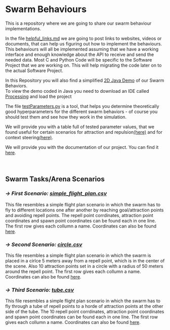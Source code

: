 # Swarm Behaviours
This is a repository where we are going to share our swarm behaviour implementations.

In the file [helpful_links.md](helpful_links.md) we are going to post links to websites, videos or documents, that can help us figuring out how to implement the behaviours.
This behaviours will all be implemented assuming that we have a working interface and enough knowledge about the API to receive and send the needed data.
Most C and Python Code will be specific to the Software Project that we are working on.
This will help migrating the code later on to the actual Software Project.

In this Repository you will also find a simplified [2D Java Demo](Java-Demo) of our Swarm Behaviors.<br>
To view the demo coded in Java you need to download an IDE called [Processing](https://processing.org/download/) and load the project

The file [testParameters.py](testParameters.py) is a tool, that helps you determine theoretically good hyperparameters for the different swarm behaviors - of course you should test them and see how they work in the simulation.

We will provide you with a table full of tested parameter values, that we found useful for certain scenarios for attraction and repulsion[(here)](https://docs.google.com/spreadsheets/d/1f7oobGwC1IyoGmqL4FMu1pZgTXld_xyABqdASK2rQEY/edit?usp=sharing) and for context steering[(here)](https://docs.google.com/spreadsheets/d/1hAw_VZIaNCIdkAVZHo9cl-hPaQB12aW1_YuIfqQCerc/edit#gid=0).

We will provide you with the documentation of our project. You can find it [here](https://docs.google.com/document/d/1Zxm6XO_mv9UGmnJGTqNpEARzjIpVfVgE/edit?usp=sharing&ouid=116357388106139717789&rtpof=true&sd=true).
<br><br><br>


## Swarm Tasks/Arena Scenarios
### *-> First Scenario: [simple_flight_plan.csv](Project-Code/Scenarios/simple_flight_plan.csv)*
This file resembles a simple flight plan scenario in which the swarm has to fly to different locations one after another by reaching goal/attraction points and avoiding repell points. The repell point corrdinates, attraction point coordinates and spawn point coordinates can be found each in one line. The first row gives each collumn a name. Coordinates can also be found [here](https://www.google.com/maps/d/u/0/edit?mid=1aDNCp8DNH7VNPh4EjR8B5AbEjCzVExEa&usp=sharing).

### *-> Second Scenario: [circle.csv](Project-Code/Scenarios/circle.csv)*
This file resembles a simple flight plan scenario in which the swarm is placed in a cirlce 5 meters away from a repell point, which is in the center of the scene. Also 10 attraction points set in a circle with a radius of 50 meters around the repell point. The first row gives each collumn a name. Coordinates can also be found [here](https://www.google.com/maps/d/u/0/edit?mid=1aDNCp8DNH7VNPh4EjR8B5AbEjCzVExEa&usp=sharing).

### *-> Third Scenario: [tube.csv](Project-Code/Scenarios/tube.csv)*
This file resembles a simple flight plan scenario in which the swarm has to fly through a tube of repell points to a horde of attraction points at the other side of the tube. The  10 repell point corrdinates, attraction point coordinates and spawn point coordinates can be found each in one line. The first row gives each collumn a name. Coordinates can also be found [here](https://www.google.com/maps/d/u/0/edit?mid=1aDNCp8DNH7VNPh4EjR8B5AbEjCzVExEa&usp=sharing).
